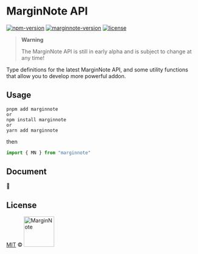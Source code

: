 # MarginNote API

<p>
  <a href="https://www.npmjs.com/package/marginnote"><img src="https://img.shields.io/npm/v/marginnote.svg" alt="npm-version"></a>
  <a href="https://www.marginnote.com/store-v2"><img src="https://img.shields.io/badge/MarginNote-v3.7.21-blue" alt="marginnote-version"></a>
  <a href="https://github.com/marginnoteapp/marginnote-api/blob/main/LICENSE"><img src="https://img.shields.io/badge/license-MIT-green" alt="license"></a>
</p>

> **Warning**
>
> The MarginNote API is still in early alpha and is subject to change at any time!

Type definitions for the latest MarginNote API, and some utility functions that allow you to develop more powerful addon.

## Usage

```shell
pnpm add marginnote
or
npm install marginnote
or
yarn add marginnote
```

then

```ts
import { MN } from "marginnote"
```

## Document

🚧

## License

<a href="https://github.com/marginnoteapp/marginnote-api/blob/main/LICENSE">MIT</a> © <a href="https://github.com/marginnoteapp"><img src="https://testmnbbs.oss-cn-zhangjiakou.aliyuncs.com/pic/mn.png?x-oss-process=base_webp" alt="MarginNote" width="80"></a>
